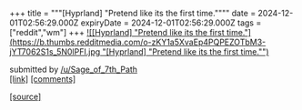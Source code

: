 +++
title = """[Hyprland] "Pretend like its the first time.""""
date = 2024-12-01T02:56:29.000Z
expiryDate = 2024-12-01T02:56:29.000Z
tags = ["reddit","wm"]
+++
[![[Hyprland] "Pretend like its the first time."](https://b.thumbs.redditmedia.com/o-zKY1a5XvaEp4PQPEZOTbM3-jYT7062S1s_5N0lPFI.jpg "[Hyprland] "Pretend like its the first time."")](https://www.reddit.com/r/unixporn/comments/1h3thkk/hyprland_pretend_like_its_the_first_time/)

submitted by [/u/Sage\_of\_7th\_Path](https://www.reddit.com/user/Sage_of_7th_Path)  
[\[link\]](https://www.reddit.com/gallery/1h3thkk) [\[comments\]](https://www.reddit.com/r/unixporn/comments/1h3thkk/hyprland_pretend_like_its_the_first_time/)

[[source]](https://www.reddit.com/r/unixporn/comments/1h3thkk/hyprland_pretend_like_its_the_first_time/)
